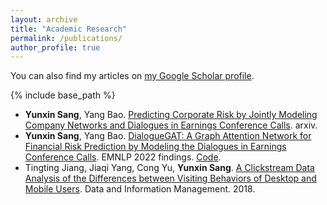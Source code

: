 ```yaml
---
layout: archive
title: "Academic Research"
permalink: /publications/
author_profile: true
---
```


You can also find my articles on [my Google Scholar profile](https://scholar.google.com/citations?user=Yk8TjrsAAAAJ&hl=en).

{% include base_path %}

- **Yunxin Sang**, Yang Bao. [Predicting Corporate Risk by Jointly Modeling Company Networks and Dialogues in Earnings Conference Calls](https://arxiv.org/abs/2206.06174). arxiv.
- **Yunxin Sang**, Yang Bao. [DialogueGAT: A Graph Attention Network for Financial Risk Prediction by Modeling the Dialogues in Earnings Conference Calls](https://aclanthology.org/2022.findings-emnlp.117/). EMNLP 2022 findings. [Code](https://github.com/sangyx/DialogueGAT).
- Tingting Jiang, Jiaqi Yang, Cong Yu, **Yunxin Sang**. [A Clickstream Data Analysis of the Differences between Visiting Behaviors of Desktop and Mobile Users](https://sciendo.com/article/10.2478/dim-2018-0012). Data and Information Management. 2018.
